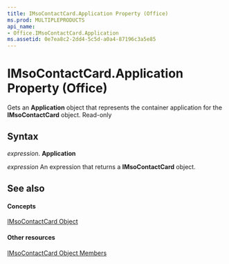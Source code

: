 ```yaml
---
title: IMsoContactCard.Application Property (Office)
ms.prod: MULTIPLEPRODUCTS
api_name:
- Office.IMsoContactCard.Application
ms.assetid: 0e7ea8c2-2dd4-5c5d-a0a4-87196c3a5e85
---
```



# IMsoContactCard.Application Property (Office)

Gets an  **Application** object that represents the container application for the **IMsoContactCard** object. Read-only


## Syntax

 _expression_. **Application**

 _expression_ An expression that returns a **IMsoContactCard** object.


## See also


#### Concepts


[IMsoContactCard Object](imsocontactcard-object-office.md)
#### Other resources


[IMsoContactCard Object Members](imsocontactcard-members-office.md)

